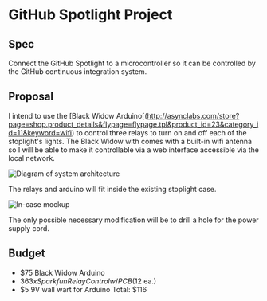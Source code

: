 GitHub Spotlight Project
========================

Spec
--------

Connect the GitHub Spotlight to a microcontroller so it can be controlled by the GitHub continuous integration system.

Proposal
------------

I intend to use the [Black Widow Arduino[(http://asynclabs.com/store?page=shop.product_details&flypage=flypage.tpl&product_id=23&category_id=11&keyword=wifi) to control three relays to turn on and off each of the stoplight's lights. The Black Widow with comes with a built-in wifi antenna so I will be able to make it controllable via a web interface accessible via the local network.

![Diagram of system architecture](http://farm5.static.flickr.com/4067/4566630131_1da830b1b0.jpg "Diagram of system architecture")

The relays and arduino will fit inside the existing stoplight case.

![In-case mockup](http://farm5.static.flickr.com/4019/4566583637_725a2393d2.jpg "Mockup of Arduino and relays in case")

The only possible necessary modification will be to drill a hole for the power supply cord.

Budget
----------

* $75 Black Widow Arduino 
* $36 3x Sparkfun Relay Control w/ PCB ($12 ea.)
* $5 9V wall wart for Arduino
Total: $116